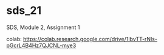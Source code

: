 # sds_21
SDS, Module 2, Assignment 1

colab: https://colab.research.google.com/drive/1IbvTT-rNls-pGcrL4B4Hz7QJCNL-mye3
